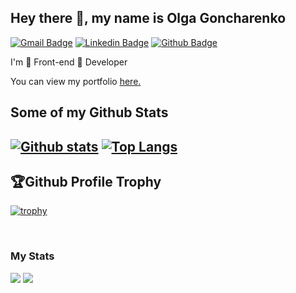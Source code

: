 ## Hey there 👋, my name is Olga Goncharenko
[![Gmail Badge](https://img.shields.io/badge/-goncharenko86@gmail.com-c14438?style=flat&logo=Gmail&logoColor=white&link=mailto:goncharenko86@gmail.com)](mailto:goncharenko86@gmail.com) 
[![Linkedin Badge](https://img.shields.io/badge/-OlgaGoncharenko-0072b1?style=flat&logo=Linkedin&logoColor=white&link=https://www.linkedin.com/in/helga-goncharenko/)](https://www.linkedin.com/in/helga-goncharenko/) 
[![Github Badge](https://img.shields.io/badge/-GoncharenkoO-grey?style=flat&logo=github&logoColor=white&link=https://github.com/GoncharenkoO/)](https://www.github.com/GoncharenkoO/)<p align='left'>I'm 💚 Front-end 💚 Developer</p><p align='left'> You can view my portfolio <a href='https://goncharenkoo-portfolio.netlify.app/' target=_blank><u>here</u>.</a></p>
## Some of my Github Stats
[![Github stats](https://github-readme-stats.vercel.app/api?username=goncharenkoo&show_icons=true&include_all_commits=true)](https://github.com/GoncharenkoO/github-readme-stats)
[![Top Langs](https://github-readme-stats.vercel.app/api/top-langs/?username=goncharenkoo&layout=compact)](https://github.com/GoncharenkoO/github-readme-stats)
---

## 🏆Github Profile Trophy
[![trophy](https://github-profile-trophy.vercel.app/?username=GoncharenkoO&no-bg=true)](https://github.com/ryo-ma/github-profile-trophy)

<br />


### My Stats
<div id="stats">
<img src="http://github-profile-summary-cards.vercel.app/api/cards/stats?username=GoncharenkoO&theme=default" />
<img src="http://github-profile-summary-cards.vercel.app/api/cards/repos-per-language?username=GoncharenkoO&theme=default" />
</div>
